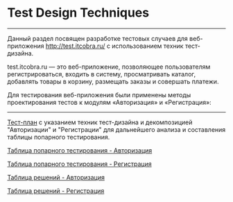 # Test Design Techniques
____
Данный раздел посвящен разработке тестовых случаев для веб-приложения http://test.itcobra.ru/ с использованием техник тест-дизайна.

test.itcobra.ru — это веб-приложение, позволяющее пользователям регистрироваться, входить в систему, просматривать каталог, добавлять товары в корзину, размещать заказы и совершать платежи.

Для тестирования веб-приложения были применены методы проектирования тестов к модулям «Авторизация» и «Регистрация»:
____

[Тест-план](https://drive.google.com/file/d/1rxjhamwwTYXoU2CebvCi90bDEH3Vqnn4/view?usp=sharing) с указанием техник тест-дизайна и декомпозицией "Авторизации" и "Регистрации" для дальнейшего анализа и составления таблицы попарного тестирования.

[Таблица попарного тестирования - Авторизация](https://drive.google.com/file/d/1iSWIFL3-wYMkdLqBIaTa7x1TdkirhsRk/view?usp=sharing)

[Таблица попарного тестирования - Регистрация](https://drive.google.com/file/d/1zXbYFYAftDQgCw-FYrX6w3EFWsfnsoCU/view?usp=sharing)

[Таблица решений - Авторизация](https://docs.google.com/spreadsheets/d/1LVjy4XaceMswZ5JCsCwlanSb1df-WEE9/edit?usp=sharing&ouid=111491490772512681375&rtpof=true&sd=true)

[Таблица решений - Регистрация](https://docs.google.com/spreadsheets/d/1Hn40ZiWeOHplIofgCQt6j6NoEChhyvWb/edit?usp=sharing&ouid=111491490772512681375&rtpof=true&sd=true)

